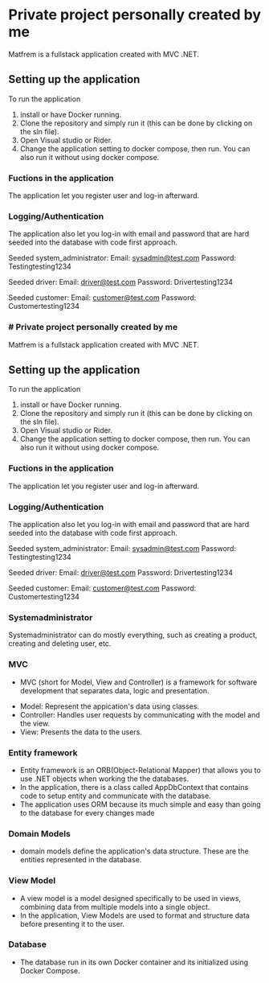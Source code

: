 # Private project personally created by me

Matfrem is a fullstack application created with MVC .NET.

## Setting up the application

To run the application

1. install or have Docker running.
2. Clone the repository and simply run it (this can be done by clicking on the sln file).
3. Open Visual studio or Rider.
4. Change the application setting to docker compose, then run. You can also run it without using docker compose.

### Fuctions in the application

The application let you register user and log-in afterward.

### Logging/Authentication

The application also let you log-in with email and password that are hard seeded into the database with code first approach.

Seeded system_administrator:
Email: sysadmin@test.com
Password: Testingtesting1234

Seeded driver:
Email: driver@test.com
Password: Drivertesting1234

Seeded customer:
Email: customer@test.com
Password: Customertesting1234

### # Private project personally created by me

Matfrem is a fullstack application created with MVC .NET.

## Setting up the application

To run the application

1. install or have Docker running.
2. Clone the repository and simply run it (this can be done by clicking on the sln file).
3. Open Visual studio or Rider.
4. Change the application setting to docker compose, then run. You can also run it without using docker compose.

### Fuctions in the application

The application let you register user and log-in afterward.

### Logging/Authentication

The application also let you log-in with email and password that are hard seeded into the database with code first approach.

Seeded system_administrator:
Email: sysadmin@test.com
Password: Testingtesting1234

Seeded driver:
Email: driver@test.com
Password: Drivertesting1234

Seeded customer:
Email: customer@test.com
Password: Customertesting1234

### Systemadministrator

Systemadministrator can do mostly everything, such as creating a product, creating and deleting user, etc.

### MVC

- MVC (short for Model, View and Controller) is a framework for software development that separates data, logic and presentation.

* Model: Represent the appication's data using classes.
* Controller: Handles user requests by communicating with the model and the view.
* View: Presents the data to the users.

### Entity framework

- Entity framework is an ORB(Object-Relational Mapper) that allows you to use .NET objects when working the the databases.
- In the application, there is a class called AppDbContext that contains code to setup entity and communicate with the database.
- The application uses ORM because its much simple and easy than going to the database for every changes made

### Domain Models

- domain models define the application's data structure. These are the entities represented in the database.

### View Model

- A view model is a model designed specifically to be used in views, combining data from multiple models into a single object.
- In the application, View Models are used to format and structure data before presenting it to the user.

### Database

- The database run in its own Docker container and its initialized using Docker Compose.
